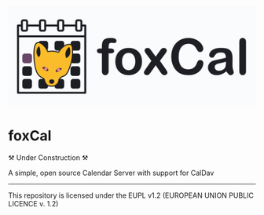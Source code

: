 ![](foxCal.png)

# foxCal

⚒ Under Construction ⚒

A simple, open source Calendar Server with support for CalDav

---

This repository is licensed under the EUPL v1.2 (EUROPEAN UNION PUBLIC LICENCE v. 1.2)
